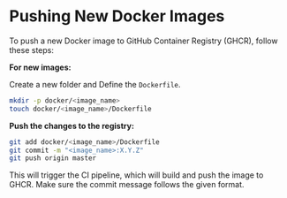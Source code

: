 # Pushing New Docker Images

To push a new Docker image to GitHub Container Registry (GHCR), follow these steps:

**For new images:**

Create a new folder and Define the `Dockerfile`.

   ```sh
   mkdir -p docker/<image_name>
   touch docker/<image_name>/Dockerfile
   ```

**Push the changes to the registry:**  
   ```sh
   git add docker/<image_name>/Dockerfile
   git commit -m "<image_name>:X.Y.Z"
   git push origin master
   ```

This will trigger the CI pipeline, which will build and push the image to GHCR.   Make sure the commit message follows the given format.
